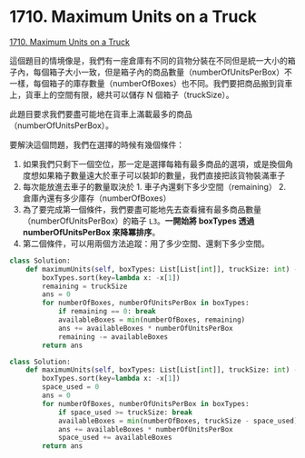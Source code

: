 # 1710. Maximum Units on a Truck

[1710. Maximum Units on a Truck](https://leetcode.com/problems/maximum-units-on-a-truck/)

這個題目的情境像是，我們有一座倉庫有不同的貨物分裝在不同但是統一大小的箱子內，每個箱子大小一致，但是箱子內的商品數量（numberOfUnitsPerBox）不一樣，每個箱子的庫存數量（numberOfBoxes）也不同。我們要把商品搬到貨車上，貨車上的空間有限，總共可以儲存 N 個箱子（truckSize）。

此題目要求我們要盡可能地在貨車上滿載最多的商品（numberOfUnitsPerBox）。

要解決這個問題，我們在選擇的時候有幾個條件：

1. 如果我們只剩下一個空位，那一定是選擇每箱有最多商品的選項，或是換個角度想如果箱子數量遠大於車子可以裝卸的數量，我們直接把該貨物裝滿車子
2. 每次能放進去車子的數量取決於 1. 車子內還剩下多少空間（remaining） 2. 倉庫內還有多少庫存（numberOfBoxes）
3. 為了要完成第一個條件，我們要盡可能地先去查看擁有最多商品數量（numberOfUnitsPerBox）的箱子 `L3`。**一開始將 boxTypes 透過 numberOfUnitsPerBox 來降冪排序**。
4. 第二個條件，可以用兩個方法追蹤：用了多少空間、還剩下多少空間。

```python
class Solution:
    def maximumUnits(self, boxTypes: List[List[int]], truckSize: int) -> int:
        boxTypes.sort(key=lambda x: -x[1])
        remaining = truckSize
        ans = 0
        for numberOfBoxes, numberOfUnitsPerBox in boxTypes:
            if remaining == 0: break
            availableBoxes = min(numberOfBoxes, remaining)
            ans += availableBoxes * numberOfUnitsPerBox
            remaining -= availableBoxes
        return ans
```

```python
class Solution:
    def maximumUnits(self, boxTypes: List[List[int]], truckSize: int) -> int:
        boxTypes.sort(key=lambda x: -x[1])
        space_used = 0
        ans = 0
        for numberOfBoxes, numberOfUnitsPerBox in boxTypes:
            if space_used >= truckSize: break
            availableBoxes = min(numberOfBoxes, truckSize - space_used)
            ans += availableBoxes * numberOfUnitsPerBox
            space_used += availableBoxes
        return ans
```

